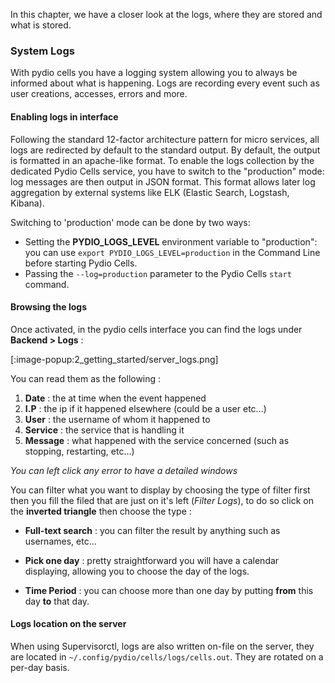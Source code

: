 In this chapter, we have a closer look at the logs, where they are stored and what is stored.

### System Logs

With pydio cells you have a logging system allowing you to always be informed about what is happening. Logs are recording every event such as user creations, accesses, errors and more.

#### Enabling logs in interface

Following the standard 12-factor architecture pattern for micro services, all logs are redirected by default to the standard output. By default, the output is formatted in an apache-like format. To enable the logs collection by the dedicated Pydio Cells service, you have to switch to the "production" mode: log messages are then output in JSON format. This format allows later log aggregation by external systems like ELK (Elastic Search, Logstash, Kibana).

Switching to 'production' mode can be done by two ways: 
* Setting the **PYDIO_LOGS_LEVEL** environment variable to "production":  you can use `export PYDIO_LOGS_LEVEL=production` in the Command Line before starting Pydio Cells.
* Passing the `--log=production` parameter to the Pydio Cells `start` command.

#### Browsing the logs

Once activated, in the pydio cells interface you can find the logs under **Backend > Logs** :

[:image-popup:2_getting_started/server_logs.png]

You can read them as the following :
1. **Date** : the at time when the event happened
2. **I.P** : the ip if it happened elsewhere (could be a user etc...)
3. **User** : the username of whom it happened to
4. **Service** : the service that is handling it
5. **Message** : what happened with the service concerned (such as stopping, restarting, etc...)

*You can left click any error to have a detailed windows*

You can filter what you want to display by choosing the type of filter first then you fill the filed that are just on it's left (*Filter Logs*), to do so click on the **inverted triangle** then choose the type :

* **Full-text search** : you can filter the result by anything such as usernames, etc...

* **Pick one day** : pretty straightforward you will have a calendar displaying, allowing you to choose the day of the logs.

* **Time Period** : you can choose more than one day by putting **from** this day **to** that day.

#### Logs location on the server

When using Supervisorctl, logs are also written on-file on the server, they are located in `~/.config/pydio/cells/logs/cells.out`. They are rotated on a per-day basis.